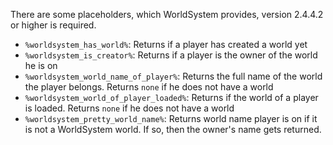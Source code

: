 There are some placeholders, which WorldSystem provides, version 2.4.4.2 or higher is required.

* `%worldsystem_has_world%`: Returns if a player has created a world yet
* `%worldsystem_is_creator%`: Returns if a player is the owner of the world he is on
* `%worldsystem_world_name_of_player%`: Returns the full name of the world the player belongs. Returns `none` if he does not have a world
* `%worldsystem_world_of_player_loaded%`: Returns if the world of a player is loaded. Returns `none` if he does not have a world
* `%worldsystem_pretty_world_name%`: Returns world name player is on if it is not a WorldSystem world. If so, then the owner's name gets returned.

